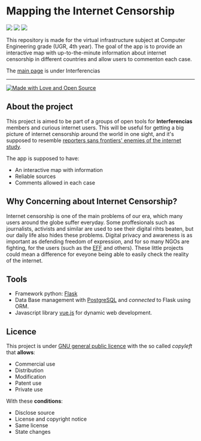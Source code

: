 # Mapping the Internet Censorship

[![](https://img.shields.io/badge/Journalism-ON-brightgreen.svg)](https://vimeo.com/216365214)
[![](https://img.shields.io/badge/Privacy-ON-brightgreen.svg)](https://www.eff.org/es/node/82801)
[![](https://img.shields.io/badge/Interferencias-ON-brightgreen.svg)](https://github.com/Interferencias)

This repository is made for the virtual infrastructure subject at Computer Engineering grade (UGR, 4th year). The goal of the app is to provide an interactive map with up-to-the-minute information about internet censorship in different countries and allow users to commenton each case. 

The [main page](https://interferencias.github.io/MappingCensorship/) is under Interferencias
____
[![Made with Love and Open Source](https://badges.frapsoft.com/os/v2/open-source.png?v=103)](https://www.gnu.org/licenses/gpl-3.0.en.html)

## About the project

This project is aimed to be part of a groups of open tools for **Interferencias** members and curious internet users. This will be useful for getting a big picture of internet censorship around the world in one sight, and it's supposed to resemble [reporters sans frontiers' enemies of the internet study](http://12mars.rsf.org/2014-en/). 

The app is supposed to have:

* An interactive map with information
* Reliable sources
* Comments allowed in each case


## Why Concerning about Internet Censorship?

Internet censorship is one of the main problems of our era, which many users around the globe suffer everyday. Some proffesionals such as journalists, activists and similar are used to see their digital rihts beaten, but our daily life also hides these problems. Digital privacy and awareness is as important as defending freedom of expression, and for so many NGOs are fighting, for the users (such as the [EFF](eff.org) and others). These little projects could mean a difference for eveyone being able to easily check the reality of the internet. 

## Tools

- Framework python: [Flask](http://flask.pocoo.org/docs/0.12/)  
- Data Base management with [PostgreSQL](https://www.postgresql.org/) and _connected_ to Flask using ORM.  
- Javascript library [vue.js](https://vuejs.org/) for dynamic web development.

## Licence 


This project is under [GNU general public licence](https://choosealicense.com/licenses/gpl-3.0/) with the so called _copyleft_ that **allows**:

* Commercial use
* Distribution
* Modification
* Patent use
* Private use

With these **conditions**:

 * Disclose source
 * License and copyright notice
 * Same license
 * State changes
